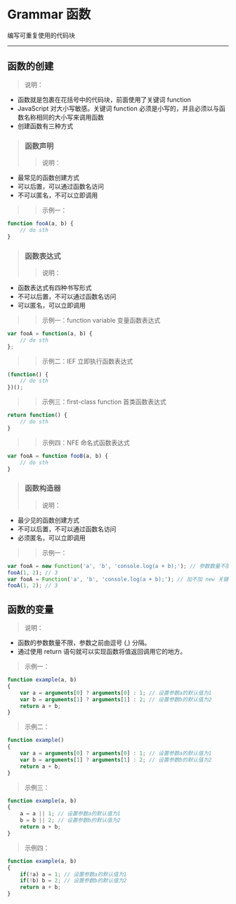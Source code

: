 # Grammar 函数
编写可重复使用的代码块
***

## 函数的创建
> 说明：
* 函数就是包裹在花括号中的代码块，前面使用了关键词 function
* JavaScript 对大小写敏感。关键词 function 必须是小写的，并且必须以与函数名称相同的大小写来调用函数
* 创建函数有三种方式

> ### 函数声明
>> 说明：
* 最常见的函数创建方式
* 可以后置，可以通过函数名访问
* 不可以匿名，不可以立即调用

>> 示例一：
```javascript
function fooA(a, b) {
    // do sth
}
```

> ### 函数表达式
>> 说明：
* 函数表达式有四种书写形式
* 不可以后置，不可以通过函数名访问
* 可以匿名，可以立即调用

>> 示例一：function variable 变量函数表达式
```javascript
var fooA = function(a, b) {
    // do sth
};
```

>> 示例二：IEF 立即执行函数表达式
```javascript
(function() {
    // do sth
})();
```

>> 示例三：first-class function 首类函数表达式
```javascript
return function() {
    // do sth
}
```
>> 示例四：NFE 命名式函数表达式
```javascript
var fooA = function fooB(a, b) {
    // do sth
}
```

> ### 函数构造器
>> 说明：
* 最少见的函数创建方式
* 不可以后置，不可以通过函数名访问
* 必须匿名，可以立即调用

>> 示例一：
```javascript
var fooA = new Function('a', 'b', 'console.log(a + b);'); // 参数数量不限，但是最后一个参数为函数所要执行的的代码块
fooA(1, 2); // 3
var fooA = Function('a', 'b', 'console.log(a + b);'); // 加不加 new 关键词不影响函数构造器的执行
fooA(1, 2); // 3
```

## 函数的变量
> 说明：
* 函数的参数数量不限，参数之前由逗号 (,) 分隔。
* 通过使用 return 语句就可以实现函数将值返回调用它的地方。

> 示例一：
```javascript
function example(a, b)
{
	var a = arguments[0] ? arguments[0] : 1; // 设置参数a的默认值为1
    var b = arguments[1] ? arguments[1] : 2; // 设置参数b的默认值为2
    return a + b;
}
```

> 示例二：
```javascript
function example()
{
	var a = arguments[0] ? arguments[0] : 1; // 设置参数a的默认值为1
    var b = arguments[1] ? arguments[1] : 2; // 设置参数b的默认值为2
    return a + b;
}
```

> 示例三：
```javascript
function example(a, b)
{
	a = a || 1; // 设置参数a的默认值为1
	b = b || 2; // 设置参数b的默认值为2
    return a + b;
}
```

> 示例四：
```javascript
function example(a, b)
{
	if(!a) a = 1; // 设置参数a的默认值为1
	if(!b) b = 2; // 设置参数b的默认值为2
	return a + b;
}
```
